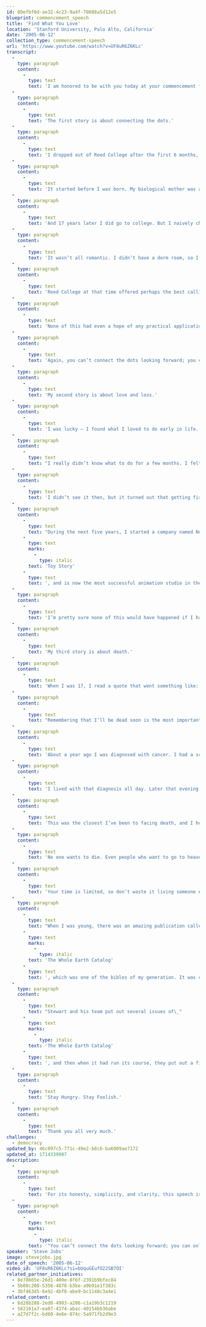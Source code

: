 ```yaml
---
id: 09efbf0d-ae32-4c23-9a4f-70088a5d12e5
blueprint: commencement_speech
title: 'Find What You Love'
location: 'Stanford University, Palo Alto, California'
date: '2005-06-12'
collection_type: commencement-speech
url: 'https://www.youtube.com/watch?v=UF8uR6Z6KLc'
transcript:
  -
    type: paragraph
    content:
      -
        type: text
        text: 'I am honored to be with you today at your commencement from one of the finest universities in the world. I never graduated from college. Truth be told, this is the closest I’ve ever gotten to a college graduation. Today I want to tell you three stories from my life. That’s it. No big deal. Just three stories.'
  -
    type: paragraph
    content:
      -
        type: text
        text: 'The first story is about connecting the dots.'
  -
    type: paragraph
    content:
      -
        type: text
        text: 'I dropped out of Reed College after the first 6 months, but then stayed around as a drop-in for another 18 months or so before I really quit. So why did I drop out?'
  -
    type: paragraph
    content:
      -
        type: text
        text: 'It started before I was born. My biological mother was a young, unwed college graduate student, and she decided to put me up for adoption. She felt very strongly that I should be adopted by college graduates, so everything was all set for me to be adopted at birth by a lawyer and his wife. Except that when I popped out they decided at the last minute that they really wanted a girl. So my parents, who were on a waiting list, got a call in the middle of the night asking: “We have an unexpected baby boy; do you want him?” They said: “Of course.” My biological mother later found out that my mother had never graduated from college and that my father had never graduated from high school. She refused to sign the final adoption papers. She only relented a few months later when my parents promised that I would someday go to college.'
  -
    type: paragraph
    content:
      -
        type: text
        text: 'And 17 years later I did go to college. But I naively chose a college that was almost as expensive as Stanford, and all of my working-class parents’ savings were being spent on my college tuition. After six months, I couldn’t see the value in it. I had no idea what I wanted to do with my life and no idea how college was going to help me figure it out. And here I was spending all of the money my parents had saved their entire life. So I decided to drop out and trust that it would all work out OK. It was pretty scary at the time, but looking back it was one of the best decisions I ever made. The minute I dropped out I could stop taking the required classes that didn’t interest me, and begin dropping in on the ones that looked interesting.'
  -
    type: paragraph
    content:
      -
        type: text
        text: 'It wasn’t all romantic. I didn’t have a dorm room, so I slept on the floor in friends’ rooms, I returned Coke bottles for the 5¢ deposits to buy food with, and I would walk the 7 miles across town every Sunday night to get one good meal a week at the Hare Krishna temple. I loved it. And much of what I stumbled into by following my curiosity and intuition turned out to be priceless later on. Let me give you one example:'
  -
    type: paragraph
    content:
      -
        type: text
        text: 'Reed College at that time offered perhaps the best calligraphy instruction in the country. Throughout the campus every poster, every label on every drawer, was beautifully hand calligraphed. Because I had dropped out and didn’t have to take the normal classes, I decided to take a calligraphy class to learn how to do this. I learned about serif and sans serif typefaces, about varying the amount of space between different letter combinations, about what makes great typography great. It was beautiful, historical, artistically subtle in a way that science can’t capture, and I found it fascinating.'
  -
    type: paragraph
    content:
      -
        type: text
        text: 'None of this had even a hope of any practical application in my life. But 10 years later, when we were designing the first Macintosh computer, it all came back to me. And we designed it all into the Mac. It was the first computer with beautiful typography. If I had never dropped in on that single course in college, the Mac would have never had multiple typefaces or proportionally spaced fonts. And since Windows just copied the Mac, it’s likely that no personal computer would have them. If I had never dropped out, I would have never dropped in on this calligraphy class, and personal computers might not have the wonderful typography that they do. Of course it was impossible to connect the dots looking forward when I was in college. But it was very, very clear looking backward 10 years later.'
  -
    type: paragraph
    content:
      -
        type: text
        text: 'Again, you can’t connect the dots looking forward; you can only connect them looking backward. So you have to trust that the dots will somehow connect in your future. You have to trust in something — your gut, destiny, life, karma, whatever. This approach has never let me down, and it has made all the difference in my life.'
  -
    type: paragraph
    content:
      -
        type: text
        text: 'My second story is about love and loss.'
  -
    type: paragraph
    content:
      -
        type: text
        text: 'I was lucky — I found what I loved to do early in life. Woz and I started Apple in my parents’ garage when I was 20. We worked hard, and in 10 years Apple had grown from just the two of us in a garage into a $2 billion company with over 4,000 employees. We had just released our finest creation — the Macintosh — a year earlier, and I had just turned 30. And then I got fired. How can you get fired from a company you started? Well, as Apple grew we hired someone who I thought was very talented to run the company with me, and for the first year or so things went well. But then our visions of the future began to diverge and eventually we had a falling out. When we did, our Board of Directors sided with him. So at 30 I was out. And very publicly out. What had been the focus of my entire adult life was gone, and it was devastating.'
  -
    type: paragraph
    content:
      -
        type: text
        text: "I really didn’t know what to do for a few months. I felt that I had let the previous generation of entrepreneurs down\_— that I had dropped the baton as it was being passed to me. I met with David Packard and Bob Noyce and tried to apologize for screwing up so badly. I was a very public failure, and I even thought about running away from the valley. But something slowly began to dawn on me — I still loved what I did. The turn of events at Apple had not changed that one bit. I had been rejected, but I was still in love. And so I decided to start over."
  -
    type: paragraph
    content:
      -
        type: text
        text: 'I didn’t see it then, but it turned out that getting fired from Apple was the best thing that could have ever happened to me. The heaviness of being successful was replaced by the lightness of being a beginner again, less sure about everything. It freed me to enter one of the most creative periods of my life.'
  -
    type: paragraph
    content:
      -
        type: text
        text: "During the next five years, I started a company named NeXT, another company named Pixar, and fell in love with an amazing woman who would become my wife. Pixar went on to create the world’s first computer animated feature film,\_"
      -
        type: text
        marks:
          -
            type: italic
        text: 'Toy Story'
      -
        type: text
        text: ', and is now the most successful animation studio in the world. In a remarkable turn of events, Apple bought NeXT, I returned to Apple, and the technology we developed at NeXT is at the heart of Apple’s current renaissance. And Laurene and I have a wonderful family together.'
  -
    type: paragraph
    content:
      -
        type: text
        text: 'I’m pretty sure none of this would have happened if I hadn’t been fired from Apple. It was awful tasting medicine, but I guess the patient needed it. Sometimes life hits you in the head with a brick. Don’t lose faith. I’m convinced that the only thing that kept me going was that I loved what I did. You’ve got to find what you love. And that is as true for your work as it is for your lovers. Your work is going to fill a large part of your life, and the only way to be truly satisfied is to do what you believe is great work. And the only way to do great work is to love what you do. If you haven’t found it yet, keep looking. Don’t settle. As with all matters of the heart, you’ll know when you find it. And, like any great relationship, it just gets better and better as the years roll on. So keep looking until you find it. Don’t settle.'
  -
    type: paragraph
    content:
      -
        type: text
        text: 'My third story is about death.'
  -
    type: paragraph
    content:
      -
        type: text
        text: 'When I was 17, I read a quote that went something like: “If you live each day as if it was your last, someday you’ll most certainly be right.” It made an impression on me, and since then, for the past 33 years, I have looked in the mirror every morning and asked myself: “If today were the last day of my life, would I want to do what I am about to do today?” And whenever the answer has been “No” for too many days in a row, I know I need to change something.'
  -
    type: paragraph
    content:
      -
        type: text
        text: "Remembering that I’ll be dead soon is the most important tool I’ve ever encountered to help me make the big choices in life. Because almost everything — all external expectations, all pride, all fear of embarrassment or failure\_— these things just fall away in the face of death, leaving only what is truly important. Remembering that you are going to die is the best way I know to avoid the trap of thinking you have something to lose. You are already naked. There is no reason not to follow your heart."
  -
    type: paragraph
    content:
      -
        type: text
        text: 'About a year ago I was diagnosed with cancer. I had a scan at 7:30 in the morning, and it clearly showed a tumor on my pancreas. I didn’t even know what a pancreas was. The doctors told me this was almost certainly a type of cancer that is incurable, and that I should expect to live no longer than three to six months. My doctor advised me to go home and get my affairs in order, which is doctor’s code for prepare to die. It means to try to tell your kids everything you thought you’d have the next 10 years to tell them in just a few months. It means to make sure everything is buttoned up so that it will be as easy as possible for your family. It means to say your goodbyes.'
  -
    type: paragraph
    content:
      -
        type: text
        text: 'I lived with that diagnosis all day. Later that evening I had a biopsy, where they stuck an endoscope down my throat, through my stomach and into my intestines, put a needle into my pancreas and got a few cells from the tumor. I was sedated, but my wife, who was there, told me that when they viewed the cells under a microscope the doctors started crying because it turned out to be a very rare form of pancreatic cancer that is curable with surgery. I had the surgery and I’m fine now.'
  -
    type: paragraph
    content:
      -
        type: text
        text: 'This was the closest I’ve been to facing death, and I hope it’s the closest I get for a few more decades. Having lived through it, I can now say this to you with a bit more certainty than when death was a useful but purely intellectual concept:'
  -
    type: paragraph
    content:
      -
        type: text
        text: 'No one wants to die. Even people who want to go to heaven don’t want to die to get there. And yet death is the destination we all share. No one has ever escaped it. And that is as it should be, because Death is very likely the single best invention of Life. It is Life’s change agent. It clears out the old to make way for the new. Right now the new is you, but someday not too long from now, you will gradually become the old and be cleared away. Sorry to be so dramatic, but it is quite true.'
  -
    type: paragraph
    content:
      -
        type: text
        text: 'Your time is limited, so don’t waste it living someone else’s life. Don’t be trapped by dogma — which is living with the results of other people’s thinking. Don’t let the noise of others’ opinions drown out your own inner voice. And most important, have the courage to follow your heart and intuition. They somehow already know what you truly want to become. Everything else is secondary.'
  -
    type: paragraph
    content:
      -
        type: text
        text: "When I was young, there was an amazing publication called\_"
      -
        type: text
        marks:
          -
            type: italic
        text: 'The Whole Earth Catalog'
      -
        type: text
        text: ', which was one of the bibles of my generation. It was created by a fellow named Stewart Brand not far from here in Menlo Park, and he brought it to life with his poetic touch. This was in the late 1960s, before personal computers and desktop publishing, so it was all made with typewriters, scissors and Polaroid cameras. It was sort of like Google in paperback form, 35 years before Google came along: It was idealistic, and overflowing with neat tools and great notions.'
  -
    type: paragraph
    content:
      -
        type: text
        text: "Stewart and his team put out several issues of\_"
      -
        type: text
        marks:
          -
            type: italic
        text: 'The Whole Earth Catalog'
      -
        type: text
        text: ', and then when it had run its course, they put out a final issue. It was the mid-1970s, and I was your age. On the back cover of their final issue was a photograph of an early morning country road, the kind you might find yourself hitchhiking on if you were so adventurous. Beneath it were the words: “Stay Hungry. Stay Foolish.” It was their farewell message as they signed off. Stay Hungry. Stay Foolish. And I have always wished that for myself. And now, as you graduate to begin anew, I wish that for you.'
  -
    type: paragraph
    content:
      -
        type: text
        text: 'Stay Hungry. Stay Foolish.'
  -
    type: paragraph
    content:
      -
        type: text
        text: 'Thank you all very much.'
challenges:
  - democracy
updated_by: 46c097c5-771c-49e2-b8c6-ba6009ae7172
updated_at: 1714339987
description:
  -
    type: paragraph
    content:
      -
        type: text
        text: 'For its honesty, simplicity, and clarity, this speech is one of the most memorable. The Apple CEO nailed it  -- and over 46 million people have now seen this video.'
  -
    type: paragraph
    content:
      -
        type: text
        marks:
          -
            type: italic
        text: '"You can’t connect the dots looking forward; you can only connect them looking backward. So you have to trust that the dots will somehow connect in your future. You have to trust in something — your gut, destiny, life, karma, whatever. This approach has never let me down, and it has made all the difference in my life."'
speaker: 'Steve Jobs'
image: stevejobs.jpg
date_of_speech: '2005-06-12'
video_id: 'UF8uR6Z6KLc?si=bUquGEufO22SB7OI'
related_partner_initiatives:
  - 8e78665e-26d1-400e-8f6f-2391b9bfec84
  - 5b08c208-5356-4878-b3be-a9b91e1f383c
  - 3bf463d5-6e92-4bf8-abe9-bc1148c3a4e1
related_content:
  - 6d28b288-2ed8-4983-a206-c1a19b3c1219
  - 582161a7-ea07-4374-abac-40154bb36abe
  - a27d7f2c-bd60-4e6e-874c-5a971fb2d9e3
---
```

